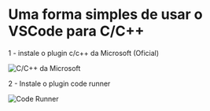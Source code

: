 # Uma forma simples de usar o VSCode para C/C++

1 - instale o plugin c/c++ da Microsoft (Oficial)

![C/C++ da Microsoft](https://i.imgur.com/1zdZOGX.png)

2 - Instale o plugin code runner

![Code Runner](https://imgur.com/yVHwdXD.png)